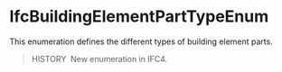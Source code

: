 IfcBuildingElementPartTypeEnum
==============================

This enumeration defines the different types of building element parts.

> HISTORY&nbsp; New enumeration in IFC4.
